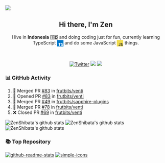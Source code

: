 <img src="https://i.imgur.com/roU0naz.png">
<h2 align="center"> Hi there, I'm Zen</h2>
<p align="center">I live in <b>Indonesia 🇮🇩</b> and doing coding just for fun, currently learning TypeScript <img align="center" alt="Typescript" width="20px" src="https://raw.githubusercontent.com/github/explore/78df643247d429f6cc873026c0622819ad797942/topics/typescript/typescript.png" /> and do some JavaScript <img align="center" alt="JavaScript" width="20px" src="https://raw.githubusercontent.com/github/explore/80688e429a7d4ef2fca1e82350fe8e3517d3494d/topics/javascript/javascript.png" /> things.</p>

<br />

<p align="center">
  <a href="https://twitter.com/zenshibata"><img alt="Twitter" title="Twitter" src="https://img.shields.io/badge/-Twitter-1DA1F2?style=for-the-badge&logo=twitter&logoColor=white"/></a>
  <a href="https://frutbits.org/discord" alt="FrutBits Indonesia">
    <img src="https://img.shields.io/badge/-Discord-7289DA?style=for-the-badge&logoColor=white&logo=discord"/></a>
  <a href="https://www.instagram.com/zenshibata" alt="@zenshibata">
    <img src="https://img.shields.io/badge/-Instagram-7339B0?style=for-the-badge&logoColor=white&logo=instagram"/></a>
</p>

### 📊 GitHub Activity
<!--START_SECTION:activity-->
1. 🎉 Merged PR [#83](https://github.com/frutbits/venti/pull/83) in [frutbits/venti](https://github.com/frutbits/venti)
2. 💪 Opened PR [#83](https://github.com/frutbits/venti/pull/83) in [frutbits/venti](https://github.com/frutbits/venti)
3. 🎉 Merged PR [#49](https://github.com/frutbits/sapphire-plugins/pull/49) in [frutbits/sapphire-plugins](https://github.com/frutbits/sapphire-plugins)
4. 🎉 Merged PR [#78](https://github.com/frutbits/venti/pull/78) in [frutbits/venti](https://github.com/frutbits/venti)
5. ❌ Closed PR [#69](https://github.com/frutbits/venti/pull/69) in [frutbits/venti](https://github.com/frutbits/venti)
<!--END_SECTION:activity-->

![ZenShibata's github stats](https://denvercoder1-github-readme-stats.vercel.app/api?username=ZenShibata&show_icons=true&count_private=true&theme=react&hide_border=true&bg_color=1F222E&title_color=F85D7F&icon_color=F8D866)
![ZenShibata's github stats](https://github-readme-streak-stats.herokuapp.com/?user=ZenShibata&theme=monokai-metallian&hide_border=true)
<br />
![ZenShibata's github stats](https://activity-graph.herokuapp.com/graph?username=ZenShibata&bg_color=1F222E&color=F8D866&line=F85D7F&point=FFFFFF&hide_border=true)

### 📚 Top Repository
  <a href="https://github.com/frutbits/venti"><img width="282" src="https://denvercoder1-github-readme-stats.vercel.app/api/pin/?username=frutbits&repo=venti&theme=react&bg_color=1F222E&title_color=F85D7F&icon_color=F8D866&hide_border=true&show_icons=false" alt="github-readme-stats"></a>
  <a href="https://github.com/frutbits/sapphire-plugins"><img width="282" src="https://denvercoder1-github-readme-stats.vercel.app/api/pin/?username=frutbits&repo=sapphire-plugins&theme=react&bg_color=1F222E&title_color=F85D7F&icon_color=F8D866&hide_border=true&show_icons=false" alt="simple-icons"></a>
